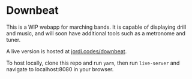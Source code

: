 # Downbeat

This is a WIP webapp for marching bands. It is capable of displaying drill and music, and will soon have additional tools such as a metronome and tuner.

A live version is hosted at [jordi.codes/downbeat](http://jordi.codes/downbeat/).

To host locally, clone this repo and run `yarn`, then run `live-server` and navigate to localhost:8080 in your browser.
